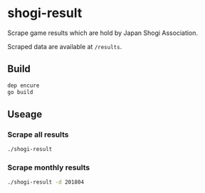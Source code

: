 # shogi-result

Scrape game results which are hold by Japan Shogi Association.

Scraped data are available at `/results`.

## Build

```sh
dep encure
go build
```

## Useage

### Scrape all results

```sh
./shogi-result
```

### Scrape monthly results

```sh
./shogi-result -d 201804
```
